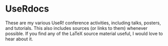 UseRdocs
========

These are my various UseR! conference activities, including talks, posters, and tutorials.  This also includes sources (or links to them) whenever possible.  If you find any of the LaTeX source material useful, I would love to hear about it. 
